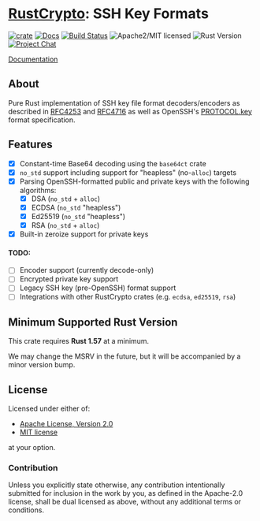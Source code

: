 # [RustCrypto]: SSH Key Formats

[![crate][crate-image]][crate-link]
[![Docs][docs-image]][docs-link]
[![Build Status][build-image]][build-link]
![Apache2/MIT licensed][license-image]
![Rust Version][rustc-image]
[![Project Chat][chat-image]][chat-link]

[Documentation][docs-link]

## About

Pure Rust implementation of SSH key file format decoders/encoders as described
in [RFC4253] and [RFC4716] as well as OpenSSH's [PROTOCOL.key] format specification.

## Features

- [x] Constant-time Base64 decoding using the `base64ct` crate
- [x] `no_std` support including support for "heapless" (no-`alloc`) targets
- [x] Parsing OpenSSH-formatted public and private keys with the following algorithms:
  - [x] DSA (`no_std` + `alloc`)
  - [x] ECDSA (`no_std` "heapless")
  - [x] Ed25519 (`no_std` "heapless")
  - [x] RSA (`no_std` + `alloc`)
- [x] Built-in zeroize support for private keys

#### TODO:

- [ ] Encoder support (currently decode-only)
- [ ] Encrypted private key support
- [ ] Legacy SSH key (pre-OpenSSH) format support
- [ ] Integrations with other RustCrypto crates (e.g. `ecdsa`, `ed25519`, `rsa`)

## Minimum Supported Rust Version

This crate requires **Rust 1.57** at a minimum.

We may change the MSRV in the future, but it will be accompanied by a minor
version bump.

## License

Licensed under either of:

 * [Apache License, Version 2.0](http://www.apache.org/licenses/LICENSE-2.0)
 * [MIT license](http://opensource.org/licenses/MIT)

at your option.

### Contribution

Unless you explicitly state otherwise, any contribution intentionally submitted
for inclusion in the work by you, as defined in the Apache-2.0 license, shall be
dual licensed as above, without any additional terms or conditions.

[//]: # (badges)

[crate-image]: https://img.shields.io/crates/v/ssh-key.svg
[crate-link]: https://crates.io/crates/ssh-key
[docs-image]: https://docs.rs/ssh-key/badge.svg
[docs-link]: https://docs.rs/ssh-key/
[license-image]: https://img.shields.io/badge/license-Apache2.0/MIT-blue.svg
[rustc-image]: https://img.shields.io/badge/rustc-1.57+-blue.svg
[chat-image]: https://img.shields.io/badge/zulip-join_chat-blue.svg
[chat-link]: https://rustcrypto.zulipchat.com/#narrow/stream/300570-formats
[build-image]: https://github.com/RustCrypto/formats/actions/workflows/ssh-key.yml/badge.svg
[build-link]: https://github.com/RustCrypto/formats/actions/workflows/ssh-key.yml

[//]: # (links)

[RustCrypto]: https://github.com/rustcrypto
[RFC4253]: https://datatracker.ietf.org/doc/html/rfc4253
[RFC4716]: https://datatracker.ietf.org/doc/html/rfc4716
[PROTOCOL.key]: https://github.com/openssh/openssh-portable/blob/master/PROTOCOL.key
